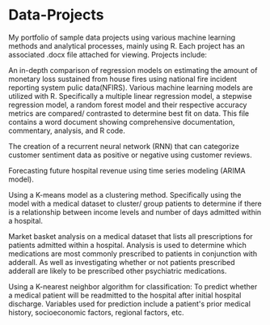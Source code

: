 # Data-Projects
My portfolio of sample data projects using various machine learning methods and analytical processes, mainly using R. Each project has an associated .docx file attached for viewing. Projects include:

An in-depth comparison of regression models on estimating the amount of monetary loss sustained from house fires using national fire incident reporting system pulic data(NFIRS). Various machine learning models are utilized with R. Specifically a multiple linear regression model, a stepwise regression model, a random forest model and their respective accuracy metrics are compared/ contrasted to determine best fit on data. This file contains a word document showing comprehensive documentation, commentary, analysis, and R code. 

The creation of a recurrent neural network (RNN) that can categorize customer sentiment data as positive or negative using customer reviews. 

Forecasting future hospital revenue using time series modeling (ARIMA model). 

Using a K-means model as a clustering method. Specifically using the model with a medical dataset to cluster/ group patients to determine if there is a relationship between income levels and number of days admitted within a hospital. 

Market basket analysis on a medical dataset that lists all prescriptions for patients admitted within a hospital. Analysis is used to determine which medications are most commonly prescribed to patients in conjunction with adderall. As well as investigating whether or not patients prescribed adderall are likely to be prescribed other psychiatric medications. 

Using a K-nearest neighbor algorithm for classification: To predict whether a medical patient will be readmitted to the hospital after initial hospital discharge. Variables used for prediction include a patient's prior medical history, socioeconomic factors, regional factors, etc.  
